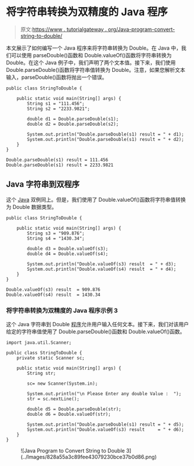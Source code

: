 # 将字符串转换为双精度的 Java 程序

> 原文:[https://www . tutorialgateway . org/Java-program-convert-string-to-double/](https://www.tutorialgateway.org/java-program-to-convert-string-to-double/)

本文展示了如何编写一个 Java 程序来将字符串转换为 Double。在 Java 中，我们可以使用 parseDouble()函数和 Double.valueOf()函数将字符串转换为 Double。在这个 Java 例子中，我们声明了两个文本值。接下来，我们使用 Double.parseDouble()函数将字符串值转换为 Double。注意，如果您解析文本输入，parseDouble()函数将抛出一个错误。

```
public class StringToDouble {

	public static void main(String[] args) {
		String s1 = "111.456";
		String s2 = "2233.9821";

		double d1 = Double.parseDouble(s1);
		double d2 = Double.parseDouble(s2);

		System.out.println("Double.parseDouble(s1) result = " + d1);
		System.out.println("Double.parseDouble(s1) result = " + d2);
	}
}
```

```
Double.parseDouble(s1) result = 111.456
Double.parseDouble(s1) result = 2233.9821
```

## Java 字符串到双程序

这个 [Java](https://www.tutorialgateway.org/java-tutorial/) 双例同上。但是，我们使用了 Double.valueOf()函数将字符串值转换为 Double 数据类型。

```
public class StringToDouble {

	public static void main(String[] args) {
		String s3 = "909.876";
		String s4 = "1430.34";

		double d3 = Double.valueOf(s3);
		double d4 = Double.valueOf(s4);

		System.out.println("Double.valueOf(s3) result  = " + d3);
		System.out.println("Double.valueOf(s4) result  = " + d4);
	}
}
```

```
Double.valueOf(s3) result  = 909.876
Double.valueOf(s4) result  = 1430.34
```

### 将字符串转换为双精度的 Java 程序示例 3

这个 Java 字符串到 Double [程序](https://www.tutorialgateway.org/learn-java-programs/)允许用户输入任何文本。接下来，我们对该用户给定的字符串值使用了 Double.parseDouble()函数和 Double.valueOf()函数。

```
import java.util.Scanner;

public class StringToDouble {
	private static Scanner sc;

	public static void main(String[] args) {
		String str;

		sc= new Scanner(System.in);

		System.out.println("\n Please Enter any double Value :  ");
		str = sc.nextLine();

		double d5 = Double.parseDouble(str);
		double d6 = Double.valueOf(str);

		System.out.println("Double.parseDouble(s1) result = " + d5);
		System.out.println("Double.valueOf(s3) result     = " + d6);
	}
}
```

<figure class="wp-block-image size-large">![Java Program to Convert String to Double 3](../Images/828a55a3c89fee43079230bce37b0d86.png)</figure>